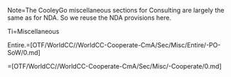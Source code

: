 Note=The CooleyGo miscellaneous sections for Consulting are largely the same as for NDA.  So we reuse the NDA provisions here.

Ti=Miscellaneous

Entire.=[OTF/WorldCC//WorldCC-Cooperate-CmA/Sec/Misc/Entire/-PO-SoW/0.md] 

=[OTF/WorldCC//WorldCC-Cooperate-CmA/Sec/Misc/-Cooperate/0.md]
